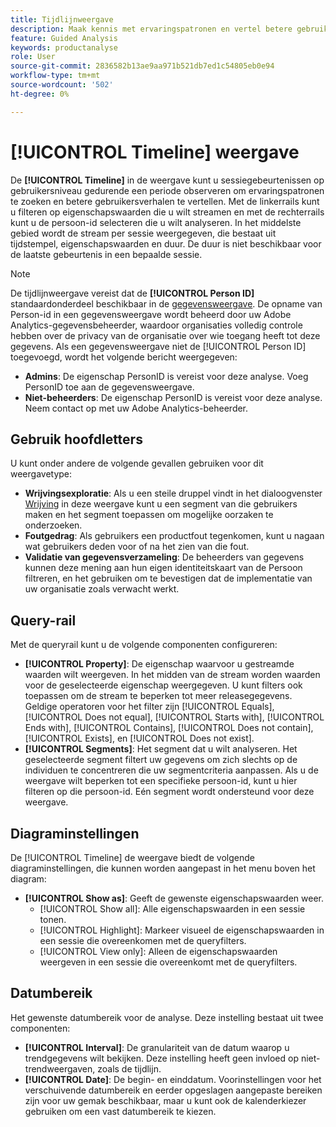 ```yaml
---
title: Tijdlijnweergave
description: Maak kennis met ervaringspatronen en vertel betere gebruikersverhalen.
feature: Guided Analysis
keywords: productanalyse
role: User
source-git-commit: 2836582b13ae9aa971b521db7ed1c54805eb0e94
workflow-type: tm+mt
source-wordcount: '502'
ht-degree: 0%

---
```


# [!UICONTROL Timeline] weergave

De **[!UICONTROL Timeline]** in de weergave kunt u sessiegebeurtenissen op gebruikersniveau gedurende een periode observeren om ervaringspatronen te zoeken en betere gebruikersverhalen te vertellen. Met de linkerrails kunt u filteren op eigenschapswaarden die u wilt streamen en met de rechterrails kunt u de persoon-id selecteren die u wilt analyseren. In het middelste gebied wordt de stream per sessie weergegeven, die bestaat uit tijdstempel, eigenschapswaarden en duur. De duur is niet beschikbaar voor de laatste gebeurtenis in een bepaalde sessie.

>[!NOTE]
>
>De tijdlijnweergave vereist dat de **[!UICONTROL Person ID]** standaardonderdeel beschikbaar in de [gegevensweergave](/help/data-views/component-reference.md#optional). De opname van Person-id in een gegevensweergave wordt beheerd door uw Adobe Analytics-gegevensbeheerder, waardoor organisaties volledig controle hebben over de privacy van de organisatie over wie toegang heeft tot deze gegevens. Als een gegevensweergave niet de [!UICONTROL Person ID] toegevoegd, wordt het volgende bericht weergegeven:

* **Admins**: De eigenschap PersonID is vereist voor deze analyse. Voeg PersonID toe aan de gegevensweergave.
* **Niet-beheerders**: De eigenschap PersonID is vereist voor deze analyse. Neem contact op met uw Adobe Analytics-beheerder.

## Gebruik hoofdletters

U kunt onder andere de volgende gevallen gebruiken voor dit weergavetype:

* **Wrijvingsexploratie**: Als u een steile druppel vindt in het dialoogvenster [Wrijving](friction.md) in deze weergave kunt u een segment van die gebruikers maken en het segment toepassen om mogelijke oorzaken te onderzoeken.
* **Foutgedrag**: Als gebruikers een productfout tegenkomen, kunt u nagaan wat gebruikers deden voor of na het zien van die fout.
* **Validatie van gegevensverzameling**: De beheerders van gegevens kunnen deze mening aan hun eigen identiteitskaart van de Persoon filtreren, en het gebruiken om te bevestigen dat de implementatie van uw organisatie zoals verwacht werkt.

## Query-rail

Met de queryrail kunt u de volgende componenten configureren:

* **[!UICONTROL Property]**: De eigenschap waarvoor u gestreamde waarden wilt weergeven. In het midden van de stream worden waarden voor de geselecteerde eigenschap weergegeven. U kunt filters ook toepassen om de stream te beperken tot meer releasegegevens. Geldige operatoren voor het filter zijn [!UICONTROL Equals], [!UICONTROL Does not equal], [!UICONTROL Starts with], [!UICONTROL Ends with], [!UICONTROL Contains], [!UICONTROL Does not contain], [!UICONTROL Exists], en [!UICONTROL Does not exist].
* **[!UICONTROL Segments]**: Het segment dat u wilt analyseren. Het geselecteerde segment filtert uw gegevens om zich slechts op de individuen te concentreren die uw segmentcriteria aanpassen. Als u de weergave wilt beperken tot een specifieke persoon-id, kunt u hier filteren op die persoon-id. Eén segment wordt ondersteund voor deze weergave.

## Diagraminstellingen

De [!UICONTROL Timeline] de weergave biedt de volgende diagraminstellingen, die kunnen worden aangepast in het menu boven het diagram:

* **[!UICONTROL Show as]**: Geeft de gewenste eigenschapswaarden weer.
   * [!UICONTROL Show all]: Alle eigenschapswaarden in een sessie tonen.
   * [!UICONTROL Highlight]: Markeer visueel de eigenschapswaarden in een sessie die overeenkomen met de queryfilters.
   * [!UICONTROL View only]: Alleen de eigenschapswaarden weergeven in een sessie die overeenkomt met de queryfilters.

## Datumbereik

Het gewenste datumbereik voor de analyse. Deze instelling bestaat uit twee componenten:

* **[!UICONTROL Interval]**: De granulariteit van de datum waarop u trendgegevens wilt bekijken. Deze instelling heeft geen invloed op niet-trendweergaven, zoals de tijdlijn.
* **[!UICONTROL Date]**: De begin- en einddatum. Voorinstellingen voor het verschuivende datumbereik en eerder opgeslagen aangepaste bereiken zijn voor uw gemak beschikbaar, maar u kunt ook de kalenderkiezer gebruiken om een vast datumbereik te kiezen.
